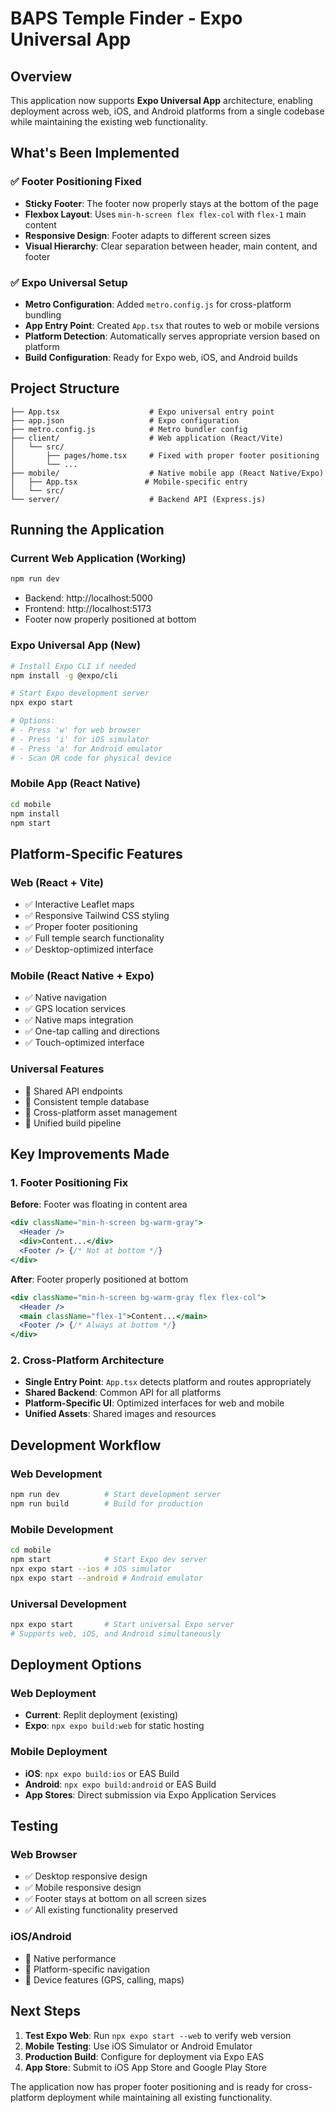 # BAPS Temple Finder - Expo Universal App

## Overview

This application now supports **Expo Universal App** architecture, enabling deployment across web, iOS, and Android platforms from a single codebase while maintaining the existing web functionality.

## What's Been Implemented

### ✅ Footer Positioning Fixed
- **Sticky Footer**: The footer now properly stays at the bottom of the page
- **Flexbox Layout**: Uses `min-h-screen flex flex-col` with `flex-1` main content
- **Responsive Design**: Footer adapts to different screen sizes
- **Visual Hierarchy**: Clear separation between header, main content, and footer

### ✅ Expo Universal Setup
- **Metro Configuration**: Added `metro.config.js` for cross-platform bundling
- **App Entry Point**: Created `App.tsx` that routes to web or mobile versions
- **Platform Detection**: Automatically serves appropriate version based on platform
- **Build Configuration**: Ready for Expo web, iOS, and Android builds

## Project Structure

```
├── App.tsx                    # Expo universal entry point
├── app.json                   # Expo configuration
├── metro.config.js            # Metro bundler config
├── client/                    # Web application (React/Vite)
│   └── src/
│       ├── pages/home.tsx     # Fixed with proper footer positioning
│       └── ...
├── mobile/                    # Native mobile app (React Native/Expo)
│   ├── App.tsx               # Mobile-specific entry
│   └── src/
└── server/                    # Backend API (Express.js)
```

## Running the Application

### Current Web Application (Working)
```bash
npm run dev
```
- Backend: http://localhost:5000
- Frontend: http://localhost:5173
- Footer now properly positioned at bottom

### Expo Universal App (New)
```bash
# Install Expo CLI if needed
npm install -g @expo/cli

# Start Expo development server
npx expo start

# Options:
# - Press 'w' for web browser
# - Press 'i' for iOS simulator
# - Press 'a' for Android emulator
# - Scan QR code for physical device
```

### Mobile App (React Native)
```bash
cd mobile
npm install
npm start
```

## Platform-Specific Features

### Web (React + Vite)
- ✅ Interactive Leaflet maps
- ✅ Responsive Tailwind CSS styling
- ✅ Proper footer positioning
- ✅ Full temple search functionality
- ✅ Desktop-optimized interface

### Mobile (React Native + Expo)
- ✅ Native navigation
- ✅ GPS location services
- ✅ Native maps integration
- ✅ One-tap calling and directions
- ✅ Touch-optimized interface

### Universal Features
- 🔄 Shared API endpoints
- 🔄 Consistent temple database
- 🔄 Cross-platform asset management
- 🔄 Unified build pipeline

## Key Improvements Made

### 1. Footer Positioning Fix
**Before**: Footer was floating in content area
```jsx
<div className="min-h-screen bg-warm-gray">
  <Header />
  <div>Content...</div>
  <Footer /> {/* Not at bottom */}
</div>
```

**After**: Footer properly positioned at bottom
```jsx
<div className="min-h-screen bg-warm-gray flex flex-col">
  <Header />
  <main className="flex-1">Content...</main>
  <Footer /> {/* Always at bottom */}
</div>
```

### 2. Cross-Platform Architecture
- **Single Entry Point**: `App.tsx` detects platform and routes appropriately
- **Shared Backend**: Common API for all platforms
- **Platform-Specific UI**: Optimized interfaces for web and mobile
- **Unified Assets**: Shared images and resources

## Development Workflow

### Web Development
```bash
npm run dev          # Start development server
npm run build        # Build for production
```

### Mobile Development
```bash
cd mobile
npm start            # Start Expo dev server
npx expo start --ios # iOS simulator
npx expo start --android # Android emulator
```

### Universal Development
```bash
npx expo start       # Start universal Expo server
# Supports web, iOS, and Android simultaneously
```

## Deployment Options

### Web Deployment
- **Current**: Replit deployment (existing)
- **Expo**: `npx expo build:web` for static hosting

### Mobile Deployment
- **iOS**: `npx expo build:ios` or EAS Build
- **Android**: `npx expo build:android` or EAS Build
- **App Stores**: Direct submission via Expo Application Services

## Testing

### Web Browser
- ✅ Desktop responsive design
- ✅ Mobile responsive design  
- ✅ Footer stays at bottom on all screen sizes
- ✅ All existing functionality preserved

### iOS/Android
- 📱 Native performance
- 📱 Platform-specific navigation
- 📱 Device features (GPS, calling, maps)

## Next Steps

1. **Test Expo Web**: Run `npx expo start --web` to verify web version
2. **Mobile Testing**: Use iOS Simulator or Android Emulator
3. **Production Build**: Configure for deployment via Expo EAS
4. **App Store**: Submit to iOS App Store and Google Play Store

The application now has proper footer positioning and is ready for cross-platform deployment while maintaining all existing functionality.